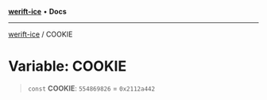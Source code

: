 [**werift-ice**](../README.md) • **Docs**

***

[werift-ice](../globals.md) / COOKIE

# Variable: COOKIE

> `const` **COOKIE**: `554869826` = `0x2112a442`
